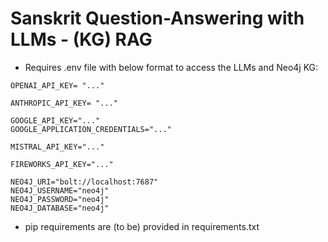 # Sanskrit Question-Answering with LLMs - (KG) RAG

- Requires .env file with below format to access the LLMs and Neo4j KG:

```
OPENAI_API_KEY= "..."

ANTHROPIC_API_KEY= "..."

GOOGLE_API_KEY="..."
GOOGLE_APPLICATION_CREDENTIALS="..."

MISTRAL_API_KEY="..."

FIREWORKS_API_KEY="..."

NEO4J_URI="bolt://localhost:7687"
NEO4J_USERNAME="neo4j"
NEO4J_PASSWORD="neo4j"
NEO4J_DATABASE="neo4j"
```
- pip requirements are (to be) provided in requirements.txt
